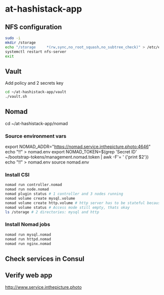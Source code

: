 # at-hashistack-app

## NFS configuration

```bash
sudo -i
mkdir /storage
echo "/storage     *(rw,sync,no_root_squash,no_subtree_check)" > /etc/exports
systemctl restart nfs-server
exit
```

## Vault

Add policy and 2 secrets key

```bash
cd ~/at-hashistack-app/vault
./vault.sh
```

## Nomad

cd ~/at-hashistack-app/nomad

### Source environment vars
export NOMAD_ADDR="https://nomad.service.inthepicture.photo:4646"
echo "!!" > nomad.env
export NOMAD_TOKEN=$(grep 'Secret ID' ~/bootstrap-tokens/management.nomad.token | awk -F'= ' {'print $2'})
echo "!!" > nomad.env
source nomad.env

### Install CSI

```bash
nomad run controller.nomad
nomad run node.nomad
nomad plugin status # 1 controller and 3 nodes running
nomad volume create mysql.volume
nomad volume create http.volume # http server has to be stateful because images are stored here
nomad volume status # Access mode still empty, thats okay
ls /storage # 2 directories: mysql and http 
```

### Install Nomad jobs

```bash
nomad run mysql.nomad
nomad run httpd.nomad 
nomad run nginx.nomad
```

## Check services in Consul

## Verify web app
http://www.service.inthepicture.photo
